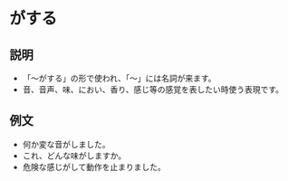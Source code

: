 # がする

## 説明

- 「～がする」の形で使われ、「～」には名詞が来ます。
- 音、音声、味、におい、香り、感じ等の感覚を表したい時使う表現です。

## 例文

- 何か変な音がしました。
- これ、どんな味がしますか。
- 危険な感じがして動作を止まりました。